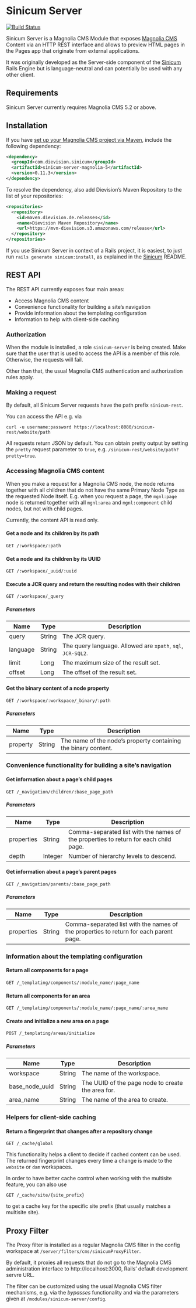 # Sinicum Server

[![Build Status](https://travis-ci.org/dievision/sinicum-server.svg?branch=master)](https://travis-ci.org/dievision/sinicum-server)

Sinicum Server is a Magnolia CMS Module that exposes [Magnolia
CMS](http://www.magnolia-cms.com) Content via an HTTP REST interface
and allows to preview HTML pages in the Pages app that originate from
external applications.

It was originally developed as the Server-side component of the
[Sinicum](https://github.com/dievision/sinicum) Rails Engine but is
language-neutral and can potentially be used with any other client.


## Requirements

Sinicum Server currently requires Magnolia CMS 5.2 or above.


## Installation

If you have
[set up your Magnolia CMS project via Maven](http://dev.magnolia-cms.com/~gjoseph/dont-build-magnolia-build-your-projects),
include the following dependency:

```xml
<dependency>
  <groupId>com.dievision.sinicum</groupId>
  <artifactId>sinicum-server-magnolia-5</artifactId>
  <version>0.11.3</version>
</dependency>
```

To resolve the dependency, also add Dievision’s Maven Repository to
the list of your repositories:

```xml
<repositories>
  <repository>
    <id>maven.dievision.de.releases</id>
    <name>Dievision Maven Repository</name>
    <url>https://mvn-dievision.s3.amazonaws.com/release</url>
  </repository>
</repositories>
```

If you use Sinicum Server in context of a Rails project, it is
easiest, to just run `rails generate sinicum:install`, as explained in
the [Sinicum](http://github.com/dievision/sinicum) README.


## REST API

The REST API currently exposes four main areas:

* Access Magnolia CMS content
* Convenience functionality for building a site’s navigation
* Provide information about the templating configuration
* Information to help with client-side caching


### Authorization

When the module is installed, a role `sinicum-server` is being
created. Make sure that the user that is used to access the API is
a member of this role. Otherwise, the requests will fail.

Other than that, the usual Magnolia CMS authentication and
authorization rules apply.


### Making a request

By default, all Sinicum Server requests have the path
prefix `sinicum-rest`.

You can access the API e.g. via

    curl -u username:password https://localhost:8080/sinicum-rest/website/path

All requests return JSON by default. You can obtain pretty output by
setting the `pretty` request parameter to `true`,
e.g. `/sinicum-rest/website/path?pretty=true`.


### Accessing Magnolia CMS content

When you make a request for a Magnolia CMS node, the node returns
together with all children that do not have the same Primary Node Type
as the requested Node itself. E.g. when you request a page, the
`mgnl:page` node is returned together with all `mgnl:area` and
`mgnl:component` child nodes, but not with child pages.

Currently, the content API is read only.


#### Get a node and its children by its path

    GET /:workspace/:path


#### Get a node and its children by its UUID

    GET /:workspace/_uuid/:uuid

#### Execute a JCR query and return the resulting nodes with their children

    GET /:workspace/_query

##### Parameters

| Name | Type | Description |
| ---- | ---- | ----------- |
| query | String | The JCR query. |
| language | String | The query language. Allowed are `xpath`, `sql`, `JCR-SQL2`.|
| limit | Long | The maximum size of the result set. |
| offset | Long | The offset of the result set. |

#### Get the binary content of a node property

    GET /:workspace/:workspace/_binary/:path

##### Parameters

| Name | Type | Description |
| ---- | ---- | ----------- |
| property | String | The name of the node’s property containing the binary content. |



### Convenience functionality for building a site’s navigation

#### Get information about a page’s child pages

    GET /_navigation/children/:base_page_path

##### Parameters

| Name | Type | Description |
| ---- | ---- | ----------- |
| properties | String | Comma-separated list with the names of the properties to return for each child page. |
| depth | Integer | Number of hierarchy levels to descend. |


#### Get information about a page’s parent pages

    GET /_navigation/parents/:base_page_path

##### Parameters

| Name | Type | Description |
| ---- | ---- | ----------- |
| properties | String | Comma-separated list with the names of the properties to return for each parent page. |



### Information about the templating configuration

#### Return all components for a page

    GET /_templating/components/:module_name/:page_name

#### Return all components for an area

    GET /_templating/components/:module_name/:page_name/:area_name

#### Create and initialize a new area on a page

    POST /_templating/areas/initialize

##### Parameters

| Name | Type | Description |
| ---- | ---- | ----------- |
| workspace | String | The name of the workspace. |
| base_node_uuid | String | The UUID of the page node to create the area for. |
| area_name | String | The name of the area to create. |


### Helpers for client-side caching

#### Return a fingerprint that changes after a repository change

    GET /_cache/global

This functionality helps a client to decide if cached content can be
used. The returned fingerprint changes every time a change is made to
the `website` or `dam` workspaces.

In order to have better cache control when working with the multisite feature,
you can also use

    GET /_cache/site/{site_prefix}

to get a cache key for the specific site prefix (that usually matches a multisite site).

## Proxy Filter

The Proxy filter is installed as a regular Magnolia CMS filter in the
config workspace at `/server/filters/cms/sinicumProxyFilter`.

By default, it proxies all requests that do not go to the Magnolia CMS
administration interface to http://localhost:3000, Rails’ default
development servre URL.

The filter can be customized using the usual Magnolia CMS filter
mechanisms, e.g. via the _bypasses_ functionality and via the
parameters given at `/modules/sinicum-server/config`.

